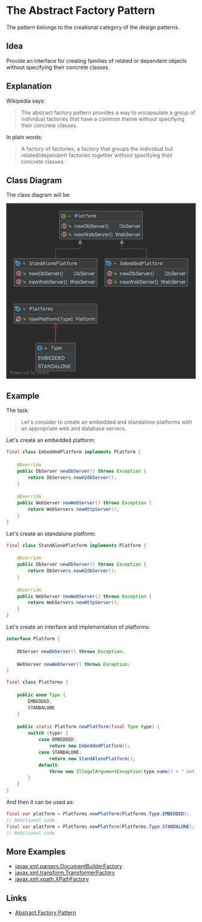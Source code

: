 # The Abstract Factory Pattern

The pattern belongs to the creational category of the design patterns.

## Idea

Provide an interface for creating families of related or dependent objects without specifying their concrete classes.

## Explanation

Wikipedia says:

> The abstract factory pattern provides a way to encapsulate a group of individual factories that have a common theme 
without specifying their concrete classes.

In plain words:

> A factory of factories; a factory that groups the individual but related/dependent factories together without 
specifying their concrete classes.

## Class Diagram

The class diagram will be:

![alt text](../etc/abstract-factory.png "Abstract factory class diagram")

## Example

The task:

> Let's consider to create an embedded and standalone platforms with an appropriate web and database servers. 

Let's create an embedded platform:

```java
final class EmbeddedPlatform implements Platform {

    @Override
    public DbServer newDbServer() throws Exception {
        return DbServers.newH2dbServer();
    }

    @Override
    public WebServer newWebServer() throws Exception {
        return WebServers.newHttpServer();
    }
}
```

Let's create an standalone platform:

```java
final class StandAlonePlatform implements Platform {

    @Override
    public DbServer newDbServer() throws Exception {
        return DbServers.newH2dbServer();
    }

    @Override
    public WebServer newWebServer() throws Exception {
        return WebServers.newHttpServer();
    }
}
```

Let's create an interface and implementation of platforms:

```java
interface Platform {

    DbServer newDbServer() throws Exception;

    WebServer newWebServer() throws Exception;
}
```

```java
final class Platforms {

    public enum Type {
        EMBEDDED,
        STANDALONE
    }

    public static Platform newPlatform(final Type type) {
        switch (type) {
            case EMBEDDED:
                return new EmbeddedPlatform();
            case STANDALONE:
                return new StandAlonePlatform();
            default:
                throw new IllegalArgumentException(type.name() + " not supported.");
        }
    }
}
```

And then it can be used as:

```java
final var platform = Platforms.newPlatform(Platforms.Type.EMBEDDED);
// Additional code
final var platform = Platforms.newPlatform(Platforms.Type.STANDALONE);
// Additional code
```

## More Examples

* [javax.xml.parsers.DocumentBuilderFactory](https://docs.oracle.com/en/java/javase/11/docs/api/java.xml/javax/xml/parsers/DocumentBuilderFactory.html)
* [javax.xml.transform.TransformerFactory](https://docs.oracle.com/en/java/javase/11/docs/api/java.xml/javax/xml/transform/TransformerFactory.html)
* [javax.xml.xpath.XPathFactory](https://docs.oracle.com/en/java/javase/11/docs/api/java.xml/javax/xml/xpath/XPathFactory.html)

## Links

* [Abstract Factory Pattern](https://en.wikipedia.org/wiki/Abstract_factory_pattern)